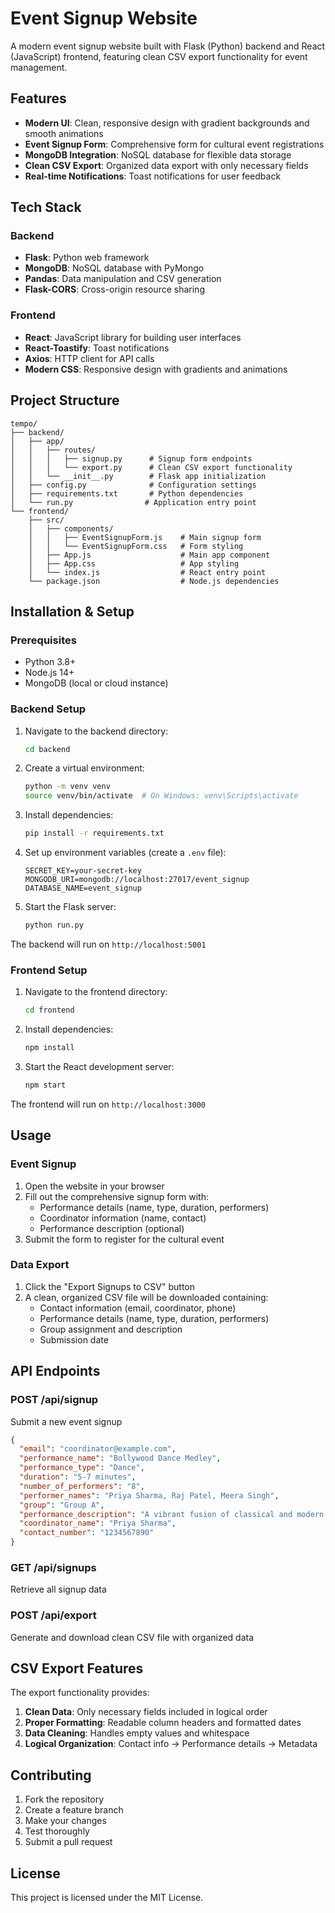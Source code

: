 # Event Signup Website

A modern event signup website built with Flask (Python) backend and React (JavaScript) frontend, featuring clean CSV export functionality for event management.

## Features

- **Modern UI**: Clean, responsive design with gradient backgrounds and smooth animations
- **Event Signup Form**: Comprehensive form for cultural event registrations
- **MongoDB Integration**: NoSQL database for flexible data storage
- **Clean CSV Export**: Organized data export with only necessary fields
- **Real-time Notifications**: Toast notifications for user feedback

## Tech Stack

### Backend
- **Flask**: Python web framework
- **MongoDB**: NoSQL database with PyMongo
- **Pandas**: Data manipulation and CSV generation
- **Flask-CORS**: Cross-origin resource sharing

### Frontend
- **React**: JavaScript library for building user interfaces
- **React-Toastify**: Toast notifications
- **Axios**: HTTP client for API calls
- **Modern CSS**: Responsive design with gradients and animations

## Project Structure

```
tempo/
├── backend/
│   ├── app/
│   │   ├── routes/
│   │   │   ├── signup.py      # Signup form endpoints
│   │   │   └── export.py      # Clean CSV export functionality
│   │   └── __init__.py        # Flask app initialization
│   ├── config.py              # Configuration settings
│   ├── requirements.txt       # Python dependencies
│   └── run.py                # Application entry point
└── frontend/
    ├── src/
    │   ├── components/
    │   │   ├── EventSignupForm.js    # Main signup form
    │   │   └── EventSignupForm.css   # Form styling
    │   ├── App.js                    # Main app component
    │   ├── App.css                   # App styling
    │   └── index.js                  # React entry point
    └── package.json                  # Node.js dependencies
```

## Installation & Setup

### Prerequisites
- Python 3.8+
- Node.js 14+
- MongoDB (local or cloud instance)

### Backend Setup

1. Navigate to the backend directory:
   ```bash
   cd backend
   ```

2. Create a virtual environment:
   ```bash
   python -m venv venv
   source venv/bin/activate  # On Windows: venv\Scripts\activate
   ```

3. Install dependencies:
   ```bash
   pip install -r requirements.txt
   ```

4. Set up environment variables (create a `.env` file):
   ```
   SECRET_KEY=your-secret-key
   MONGODB_URI=mongodb://localhost:27017/event_signup
   DATABASE_NAME=event_signup
   ```

5. Start the Flask server:
   ```bash
   python run.py
   ```

The backend will run on `http://localhost:5001`

### Frontend Setup

1. Navigate to the frontend directory:
   ```bash
   cd frontend
   ```

2. Install dependencies:
   ```bash
   npm install
   ```

3. Start the React development server:
   ```bash
   npm start
   ```

The frontend will run on `http://localhost:3000`

## Usage

### Event Signup
1. Open the website in your browser
2. Fill out the comprehensive signup form with:
   - Performance details (name, type, duration, performers)
   - Coordinator information (name, contact)
   - Performance description (optional)
3. Submit the form to register for the cultural event

### Data Export
1. Click the "Export Signups to CSV" button
2. A clean, organized CSV file will be downloaded containing:
   - Contact information (email, coordinator, phone)
   - Performance details (name, type, duration, performers)
   - Group assignment and description
   - Submission date

## API Endpoints

### POST /api/signup
Submit a new event signup
```json
{
  "email": "coordinator@example.com",
  "performance_name": "Bollywood Dance Medley",
  "performance_type": "Dance",
  "duration": "5-7 minutes",
  "number_of_performers": "8",
  "performer_names": "Priya Sharma, Raj Patel, Meera Singh",
  "group": "Group A",
  "performance_description": "A vibrant fusion of classical and modern dance",
  "coordinator_name": "Priya Sharma",
  "contact_number": "1234567890"
}
```

### GET /api/signups
Retrieve all signup data

### POST /api/export
Generate and download clean CSV file with organized data

## CSV Export Features

The export functionality provides:
1. **Clean Data**: Only necessary fields included in logical order
2. **Proper Formatting**: Readable column headers and formatted dates
3. **Data Cleaning**: Handles empty values and whitespace
4. **Logical Organization**: Contact info → Performance details → Metadata

## Contributing

1. Fork the repository
2. Create a feature branch
3. Make your changes
4. Test thoroughly
5. Submit a pull request

## License

This project is licensed under the MIT License. 